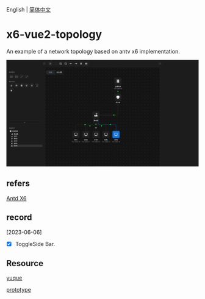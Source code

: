 English | [简体中文](./README_zh.md)
# x6-vue2-topology

An example of a network topology based on antv x6 implementation.

![](https://github.com/Ya2gLu/x6-vue2-topology/blob/main/src/assets/screenshot01.png)

## refers

[Antd X6](https://x6.antv.antgroup.com/)

## record

[2023-06-06] 
- [x] ToggleSide Bar.

## Resource

[yuque](https://www.yuque.com/zhiduanqingchang-bguku/fhqnxt/dgbkr3s4fksxddup?singleDoc#)

[prototype](https://pixso.cn/app/editor/5pR2zU273RD-Zb9hXSTkIA?file_type=10&icon_type=1&page-id=0%3A1)
